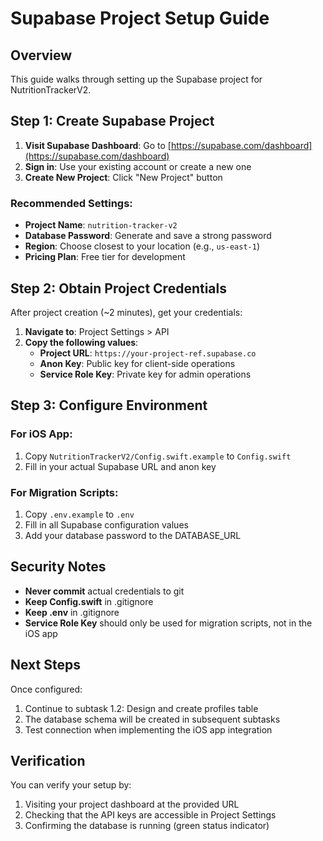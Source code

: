 # Supabase Project Setup Guide

## Overview
This guide walks through setting up the Supabase project for NutritionTrackerV2.

## Step 1: Create Supabase Project

1. **Visit Supabase Dashboard**: Go to [https://supabase.com/dashboard](https://supabase.com/dashboard)
2. **Sign in**: Use your existing account or create a new one
3. **Create New Project**: Click "New Project" button

### Recommended Settings:
- **Project Name**: `nutrition-tracker-v2`
- **Database Password**: Generate and save a strong password
- **Region**: Choose closest to your location (e.g., `us-east-1`)
- **Pricing Plan**: Free tier for development

## Step 2: Obtain Project Credentials

After project creation (~2 minutes), get your credentials:

1. **Navigate to**: Project Settings > API
2. **Copy the following values**:
   - **Project URL**: `https://your-project-ref.supabase.co`
   - **Anon Key**: Public key for client-side operations
   - **Service Role Key**: Private key for admin operations

## Step 3: Configure Environment

### For iOS App:
1. Copy `NutritionTrackerV2/Config.swift.example` to `Config.swift`
2. Fill in your actual Supabase URL and anon key

### For Migration Scripts:
1. Copy `.env.example` to `.env`
2. Fill in all Supabase configuration values
3. Add your database password to the DATABASE_URL

## Security Notes

- **Never commit** actual credentials to git
- **Keep Config.swift** in .gitignore
- **Keep .env** in .gitignore
- **Service Role Key** should only be used for migration scripts, not in the iOS app

## Next Steps

Once configured:
1. Continue to subtask 1.2: Design and create profiles table
2. The database schema will be created in subsequent subtasks
3. Test connection when implementing the iOS app integration

## Verification

You can verify your setup by:
1. Visiting your project dashboard at the provided URL
2. Checking that the API keys are accessible in Project Settings
3. Confirming the database is running (green status indicator)